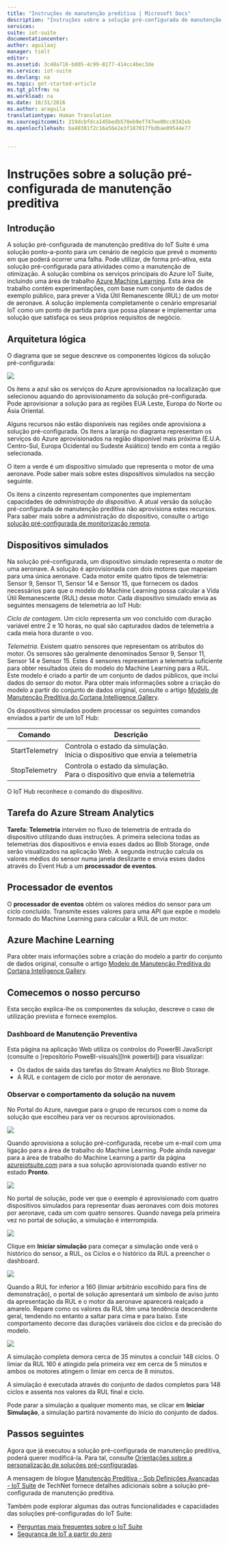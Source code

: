 ```yaml
---
title: "Instruções de manutenção preditiva | Microsoft Docs"
description: "Instruções sobre a solução pré-configurada de manutenção preditiva do Azure IoT."
services: 
suite: iot-suite
documentationcenter: 
author: aguilaaj
manager: timlt
editor: 
ms.assetid: 3c48a716-b805-4c99-8177-414cc4bec3de
ms.service: iot-suite
ms.devlang: na
ms.topic: get-started-article
ms.tgt_pltfrm: na
ms.workload: na
ms.date: 10/31/2016
ms.author: araguila
translationtype: Human Translation
ms.sourcegitcommit: 219dcbfdca145bedb570eb9ef747ee00cc0342eb
ms.openlocfilehash: ba48381f2c16a56e2e3f187017fbdbae09544e77


---
```

# <a name="predictive-maintenance-preconfigured-solution-walkthrough"></a>Instruções sobre a solução pré-configurada de manutenção preditiva
## <a name="introduction"></a>Introdução
A solução pré-configurada de manutenção preditiva do IoT Suite é uma solução ponto-a-ponto para um cenário de negócio que prevê o momento em que poderá ocorrer uma falha. Pode utilizar, de forma pró-ativa, esta solução pré-configurada para atividades como a manutenção de otimização. A solução combina os serviços principais do Azure IoT Suite, incluindo uma área de trabalho [Azure Machine Learning][lnk_machine_learning]. Esta área de trabalho contém experimentações, com base num conjunto de dados de exemplo público, para prever a Vida Útil Remanescente (RUL) de um motor de aeronave. A solução implementa completamente o cenário empresarial IoT como um ponto de partida para que possa planear e implementar uma solução que satisfaça os seus próprios requisitos de negócio.

## <a name="logical-architecture"></a>Arquitetura lógica
O diagrama que se segue descreve os componentes lógicos da solução pré-configurada:

![][img-architecture]

Os itens a azul são os serviços do Azure aprovisionados na localização que selecionou aquando do aprovisionamento da solução pré-configurada. Pode aprovisionar a solução para as regiões EUA Leste, Europa do Norte ou Ásia Oriental.

Alguns recursos não estão disponíveis nas regiões onde aprovisiona a solução pré-configurada. Os itens a laranja no diagrama representam os serviços do Azure aprovisionados na região disponível mais próxima (E.U.A. Centro-Sul, Europa Ocidental ou Sudeste Asiático) tendo em conta a região selecionada.

O item a verde é um dispositivo simulado que representa o motor de uma aeronave. Pode saber mais sobre estes dispositivos simulados na secção seguinte.

Os itens a cinzento representam componentes que implementam capacidades de *administração do dispositivo*. A atual versão da solução pré-configurada de manutenção preditiva não aprovisiona estes recursos. Para saber mais sobre a administração do dispositivo, consulte o artigo [solução pré-configurada de monitorização remota][lnk-remote-monitoring].

## <a name="simulated-devices"></a>Dispositivos simulados
Na solução pré-configurada, um dispositivo simulado representa o motor de uma aeronave. A solução é aprovisionada com dois motores que mapeiam para uma única aeronave. Cada motor emite quatro tipos de telemetria: Sensor 9, Sensor 11, Sensor 14 e Sensor 15, que fornecem os dados necessários para que o modelo do Machine Learning possa calcular a Vida Útil Remanescente (RUL) desse motor. Cada dispositivo simulado envia as seguintes mensagens de telemetria ao IoT Hub:

*Ciclo de contagem*. Um ciclo representa um voo concluído com duração variável entre 2 e 10 horas, no qual são capturados dados de telemetria a cada meia hora durante o voo.

*Telemetria*. Existem quatro sensores que representam os atributos do motor. Os sensores são geralmente denominados Sensor 9, Sensor 11, Sensor 14 e Sensor 15. Estes 4 sensores representam a telemetria suficiente para obter resultados úteis do modelo do Machine Learning para a RUL. Este modelo é criado a partir de um conjunto de dados públicos, que inclui dados do sensor do motor. Para obter mais informações sobre a criação do modelo a partir do conjunto de dados original, consulte o artigo [Modelo de Manutenção Preditiva do Cortana Intelligence Gallery][lnk-cortana-analytics].

Os dispositivos simulados podem processar os seguintes comandos enviados a partir de um IoT Hub:

| Comando | Descrição |
| --- | --- |
| StartTelemetry |Controla o estado da simulação.<br/>Inicia o dispositivo que envia a telemetria |
| StopTelemetry |Controla o estado da simulação.<br/>Para o dispositivo que envia a telemetria |

O IoT Hub reconhece o comando do dispositivo.

## <a name="azure-stream-analytics-job"></a>Tarefa do Azure Stream Analytics
**Tarefa: Telemetria** intervém no fluxo de telemetria de entrada do dispositivo utilizando duas instruções. A primeira seleciona todas as telemetrias dos dispositivos e envia esses dados ao Blob Storage, onde serão visualizados na aplicação Web. A segunda instrução calcula os valores médios do sensor numa janela deslizante e envia esses dados através do Event Hub a um **processador de eventos**.

## <a name="event-processor"></a>Processador de eventos
O **processador de eventos** obtém os valores médios do sensor para um ciclo concluído. Transmite esses valores para uma API que expõe o modelo formado do Machine Learning para calcular a RUL de um motor.

## <a name="azure-machine-learning"></a>Azure Machine Learning
Para obter mais informações sobre a criação do modelo a partir do conjunto de dados original, consulte o artigo [Modelo de Manutenção Preditiva do Cortana Intelligence Gallery][lnk-cortana-analytics].

## <a name="lets-start-walking"></a>Comecemos o nosso percurso
Esta secção explica-lhe os componentes da solução, descreve o caso de utilização prevista e fornece exemplos.

### <a name="predictive-maintenance-dashboard"></a>Dashboard de Manutenção Preventiva
Esta página na aplicação Web utiliza os controlos do PowerBI JavaScript (consulte o [repositório PoweBI-visuals][Ink powerbi]) para visualizar:

* Os dados de saída das tarefas do Stream Analytics no Blob Storage.
* A RUL e contagem de ciclo por motor de aeronave.

### <a name="observing-the-behavior-of-the-cloud-solution"></a>Observar o comportamento da solução na nuvem
No Portal do Azure, navegue para o grupo de recursos com o nome da solução que escolheu para ver os recursos aprovisionados.

![][img-resource-group]

Quando aprovisiona a solução pré-configurada, recebe um e-mail com uma ligação para a área de trabalho do Machine Learning. Pode ainda navegar para a área de trabalho do Machine Learning a partir da página [azureiotsuite.com][lnk-azureiotsuite] para a sua solução aprovisionada quando estiver no estado **Pronto**.

![][img-machine-learning]

No portal de solução, pode ver que o exemplo é aprovisionado com quatro dispositivos simulados para representar duas aeronaves com dois motores por aeronave, cada um com quatro sensores. Quando navega pela primeira vez no portal de solução, a simulação é interrompida.

![][img-simulation-stopped]

Clique em **Iniciar simulação** para começar a simulação onde verá o histórico do sensor, a RUL, os Ciclos e o histórico da RUL a preencher o dashboard.

![][img-simulation-running]

Quando a RUL for inferior a 160 (limiar arbitrário escolhido para fins de demonstração), o portal de solução apresentará um símbolo de aviso junto da apresentação da RUL e o motor da aeronave aparecerá realçado a amarelo. Repare como os valores da RUL têm uma tendência descendente geral, tendendo no entanto a saltar para cima e para baixo. Este comportamento decorre das durações variáveis dos ciclos e da precisão do modelo.

![][img-simulation-warning]

A simulação completa demora cerca de 35 minutos a concluir 148 ciclos. O limiar da RUL 160 é atingido pela primeira vez em cerca de 5 minutos e ambos os motores atingem o limiar em cerca de 8 minutos.

A simulação é executada através do conjunto de dados completos para 148 ciclos e assenta nos valores da RUL final e ciclo.

Pode parar a simulação a qualquer momento mas, se clicar em **Iniciar Simulação**, a simulação partirá novamente do início do conjunto de dados.

## <a name="next-steps"></a>Passos seguintes
Agora que já executou a solução pré-configurada de manutenção preditiva, poderá querer modificá-la. Para tal, consulte [Orientações sobre a personalização de soluções pré-configuradas][lnk-customize].

A mensagem de blogue [Manutenção Preditiva - Sob Definições Avançadas - IoT Suite](http://social.technet.microsoft.com/wiki/contents/articles/33527.iot-suite-under-the-hood-predictive-maintenance.aspx) de TechNet fornece detalhes adicionais sobre a solução pré-configurada de manutenção preditiva.

Também pode explorar algumas das outras funcionalidades e capacidades das soluções pré-configuradas do IoT Suite:

* [Perguntas mais frequentes sobre o IoT Suite][lnk-faq]
* [Segurança de IoT a partir do zero][lnk-security-groundup]

[img-architecture]: media/iot-suite-predictive-walkthrough/architecture.png
[img-resource-group]: media/iot-suite-predictive-walkthrough/resource-group.png
[img-machine-learning]: media/iot-suite-predictive-walkthrough/machine-learning.png
[img-simulation-stopped]: media/iot-suite-predictive-walkthrough/simulation-stopped.png
[img-simulation-running]: media/iot-suite-predictive-walkthrough/simulation-running.png
[img-simulation-warning]: media/iot-suite-predictive-walkthrough/simulation-warning.png

[lnk-powerbi]: https://www.github.com/Microsoft/PowerBI-visuals
[lnk_machine_learning]: https://azure.microsoft.com/services/machine-learning/
[lnk-remote-monitoring]: iot-suite-remote-monitoring-sample-walkthrough.md
[lnk-cortana-analytics]: http://gallery.cortanaintelligence.com/Collection/Predictive-Maintenance-Template-3
[lnk-azureiotsuite]: https://www.azureiotsuite.com/
[lnk-customize]: iot-suite-guidance-on-customizing-preconfigured-solutions.md
[lnk-faq]: iot-suite-faq.md
[lnk-security-groundup]: securing-iot-ground-up.md



<!--HONumber=Nov16_HO2-->


